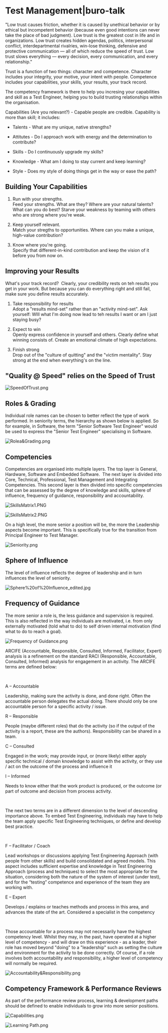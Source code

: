 # Test Management|buro-talk  
"Low trust causes friction, whether it is caused by unethical behavior or by ethical but incompetent behavior (because even good intentions can never take the place of bad judgment). Low trust is the greatest cost in life and in organizations. Low trust creates hidden agendas, politics, interpersonal conflict, interdepartmental rivalries, win-lose thinking, defensive and protective communication — all of which reduce the speed of trust. Low trust slows everything — every decision, every communication, and every relationship."

Trust is a function of two things: character and competence. Character includes your integrity, your motive, your intent with people. Competence includes your capabilities, your skills, your results, your track record.

The competency framework is there to help you incresing your capabilities and skill as a Test Engineer, helping you to build trusting relationships within the organisation.

Capabilities (Are you relevant?) - Capable people are credible. Capability is more than skill; it includes:

*   Talents - What are my unique, native strengths?
    
*   Attitutes - Do I approach work with energy and the determination to contribute?
    
*   Skills - Do I continuously upgrade my skills?
    
*   Knowledge - What am I doing to stay current and keep learning?
    
*   Style - Does my style of doing things get in the way or ease the path?
    

Building Your Capabilities
--------------------------

1.  Run with your strengths.  
    Feed your strengths. What are they? Where are your natural talents? What can you do best? Starve your weakness by teaming with others who are strong where you're weak.
    
2.  Keep yourself relevant.  
    Match your stregths to opportunities. Where can you make a unique, high-value contribution?
    
3.  Know where you're going.  
    Specify that different-in-kind contribution and keep the vision of it before you from now on.​
    

Improving your Results
----------------------

What's your track record?  Clearly, your credibility rests on teh results you get in your work. But because you can do everything right and still fail, make sure you define results accurately.

1.  Take responsibility for results  
    Adopt a "results mind-set" rather than an "activity mind-set". Ask yourself: WIll what I'm doing now lead to teh results I want or am I just staying busy?
    
2.  Expect to win  
    Openly express confidence in yourself and others. Clearly define what winning consists of. Create an emotional climate of high expectations.
    
3.  Finish strong  
    Drop out of the "culture of quitting" and the "victim mentality". Stay strong at the end when everything's on the line.
    

"Quality @ Speed" relies on the Speed of Trust
----------------------------------------------

![SpeedOfTrust.png](https://static.wixstatic.com/media/3287a4_dddcd3ffd0a640ff8389d1b3f2bfbaf4~mv2.png/v1/fill/w_600,h_338,al_c,q_85,usm_0.66_1.00_0.01,enc_avif,quality_auto/SpeedOfTrust.png)

Roles & Grading
---------------

Individual role names can be chosen to better reflect the type of work performed. In seniority terms, the hierarchy as shown below is applied. So for example, in Software, the term "Senior Software Test Engineer" would be used to express the "Senior Test Engineer" specialising in Software.

![Rolea&Grading.png](https://static.wixstatic.com/media/3287a4_617869c1032144098fcbe2a933a9c173~mv2.png/v1/fill/w_600,h_166,al_c,q_85,usm_0.66_1.00_0.01,enc_avif,quality_auto/Rolea%26Grading.png)

Competencies
------------

Competencies are organised into multiple layers. The top layer is General, Hardware, Software and Embedded Software.  The next layer is divided into Core, Technical, Professional, Test Management and Integrating Competencies. This second layer is then divided into specific competencies that can be assessed by the degree of knowledge and skills, sphere of influence, frequency of guidance, responsibility and accountability.

![SkillsMatrix1.PNG](https://static.wixstatic.com/media/3287a4_a6599130da2b4ef794b5e64efc41c4d7~mv2.png/v1/fill/w_600,h_338,al_c,q_85,usm_0.66_1.00_0.01,enc_avif,quality_auto/SkillsMatrix1_PNG.png)

![SkillsMatrix2.PNG](https://static.wixstatic.com/media/3287a4_7902ab0fe6264790916485091b0959ba~mv2.png/v1/fill/w_600,h_539,al_c,q_85,usm_0.66_1.00_0.01,enc_avif,quality_auto/SkillsMatrix2_PNG.png)

On a high level, the more senior a position will be, the more the Leadership aspects become important. This is specifically true for the transition from Principal Engineer to Test Manager. 

![Seniority.png](https://static.wixstatic.com/media/3287a4_333f55f884504dd1be6c78539bd89d6b~mv2.png/v1/fill/w_600,h_214,al_c,q_85,usm_0.66_1.00_0.01,enc_avif,quality_auto/Seniority.png)

Sphere of Influence
-------------------

The level of influence reflects the degree of leadership and in turn influences the level of seniority.

![Sphere%20of%20Influence_edited.jpg](https://static.wixstatic.com/media/3287a4_5e23506a8cca41c3842d09bbe45423b7~mv2.jpg/v1/fill/w_600,h_612,al_c,q_85,usm_0.66_1.00_0.01,enc_avif,quality_auto/Sphere%2520of%2520Influence_edited.jpg)

Frequency of Guidance
---------------------

The more senior a role is, the less guidance and supervision is required. This is also reflected in the way individuals are motivated, i.e. from only externally motivated (told what to do) to self driven internal motivation (find what to do to reach a goal).

![Frequency of Guidance.png](https://static.wixstatic.com/media/3287a4_ff293074128f40d4bbfd54e4abce8c57~mv2.png/v1/fill/w_600,h_210,al_c,q_85,usm_0.66_1.00_0.01,enc_avif,quality_auto/Frequency%20of%20Guidance.png)

ARCIFE (Accountable, Responsible, Consulted, Informed, Facilitator, Expert) analysis is a refinement on the standard RACI (Responsible, Accountable, Consulted, Informed) analysis for engagement in an activity. The ARCIFE terms are defined below:

​

A – Accountable

Leadership, making sure the activity is done, and done right. Often the accountable person delegates the actual doing. There should only be one accountable person for a specific activity / issue.

R – Responsible

People (maybe different roles) that do the activity (so if the output of the activity is a report, these are the authors). Responsibility can be shared in a team.

C – Consulted

Engaged in the work; may provide input, or (more likely) either apply specific technical / domain knowledge to assist with the activity, or they use / act on the outcome of the process and influence it

I – Informed

Needs to know either that the work product is produced, or the outcome (or part of outcome and decision from process activity.

​

The next two terms are in a different dimension to the level of descending importance above. To embed Test Engineering, individuals may have to help the team apply specific Test Engineering techniques, or define and develop best practice.

​

F – Facilitator / Coach

Lead workshops or discussions applying Test Engineering Approach (with people from other skills) and build consolidated and agreed models. This aspect includes sufficient expertise and knowledge in Test Engineering Approach (process and techniques) to select the most appropriate for the situation, considering both the nature of the system of interest (under test), and for the “testing” competence and experience of the team they are working with.

E – Expert

Develops / explains or teaches methods and process in this area, and advances the state of the art. Considered a specialist in the competency

​

Those accountable for a process may not necessarily have the highest competency level. Whilst they may, in the past, have operated at a higher level of competency - and will draw on this experience - as a leader, their role has moved beyond "doing" to a "leadership" such as setting the culture and environment for the activity to be done correctly. Of course, if a role involves both accountability and responsibility, a higher level of competency will normally be required.

![Accountability&Responsibility.png](https://static.wixstatic.com/media/3287a4_82cffa56c2dc4a67858e73a3b485793c~mv2.png/v1/fill/w_592,h_275,al_c,q_85,enc_avif,quality_auto/Accountability%26Responsibility.png)

Competency Framework & Performance Reviews
------------------------------------------

As part of the performance review process, learning & development paths should be defined to enable individuals to grow into more senior positions.

![Capabilities.png](https://static.wixstatic.com/media/3287a4_090dc51c11e54a8eb0b7344c2bf31815~mv2.png/v1/fill/w_600,h_338,al_c,q_85,usm_0.66_1.00_0.01,enc_avif,quality_auto/Capabilities.png)

![Learning Path.png](https://static.wixstatic.com/media/3287a4_b462a55d51e24f79b15de4b2d010e83b~mv2.png/v1/fill/w_600,h_414,al_c,q_85,usm_0.66_1.00_0.01,enc_avif,quality_auto/Learning%20Path.png)
